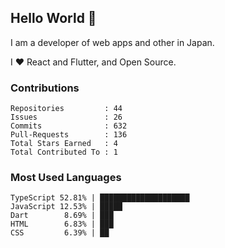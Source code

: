 ## Hello World 👋

I am a developer of web apps and other in Japan.

I ❤️ React and Flutter, and Open Source.

### Contributions

<!-- contributions start -->

    Repositories         : 44
    Issues               : 26
    Commits              : 632
    Pull-Requests        : 136
    Total Stars Earned   : 4
    Total Contributed To : 1

<!-- contributions end -->

### Most Used Languages

<!-- most-used-languages start -->

    TypeScript 52.81% | ████████████████████
    JavaScript 12.53% | █████
    Dart        8.69% | ███
    HTML        6.83% | ███
    CSS         6.39% | ██

<!-- most-used-languages end -->
